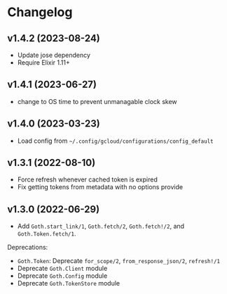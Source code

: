 # Changelog

## v1.4.2 (2023-08-24)

  * Update jose dependency
  * Require Elixir 1.11+

## v1.4.1 (2023-06-27)

  * change to OS time to prevent unmanagable clock skew

## v1.4.0 (2023-03-23)

  * Load config from `~/.config/gcloud/configurations/config_default`

## v1.3.1 (2022-08-10)

  * Force refresh whenever cached token is expired
  * Fix getting tokens from metadata with no options provide

## v1.3.0 (2022-06-29)

  * Add `Goth.start_link/1`, `Goth.fetch/2`, `Goth.fetch!/2`, and `Goth.Token.fetch/1`.

Deprecations:

  * `Goth.Token`: Deprecate `for_scope/2`, `from_response_json/2`, `refresh!/1`
  * Deprecate `Goth.Client` module
  * Deprecate `Goth.Config` module
  * Deprecate `Goth.TokenStore` module
